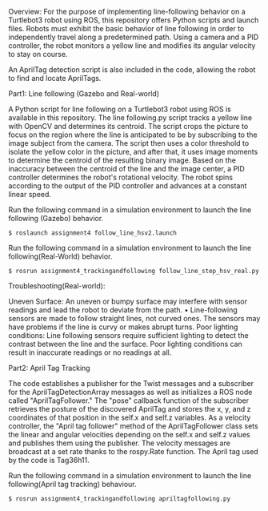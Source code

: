 Overview:
For the purpose of implementing line-following behavior on a Turtlebot3 robot using ROS, this repository offers Python scripts and launch files. Robots must exhibit the basic behavior of line following in order to independently travel along a predetermined path. Using a camera and a PID controller, the robot monitors a yellow line and modifies its angular velocity to stay on course.

 An AprilTag detection script is also included in the code, allowing the robot to find and locate AprilTags. 

Part1: Line following (Gazebo and Real-world)

A Python script for line following on a Turtlebot3 robot using ROS is available in this repository. The line following.py script tracks a yellow line with OpenCV and determines its centroid. The script crops the picture to focus on the region where the line is anticipated to be by subscribing to the image subject from the camera. The script then uses a color threshold to isolate the yellow color in the picture, and after that, it uses image moments to determine the centroid of the resulting binary image. Based on the inaccuracy between the centroid of the line and the image center, a PID controller determines the robot's rotational velocity. The robot spins according to the output of the PID controller and advances at a constant linear speed.

 Run the following command in a simulation environment to launch the line following (Gazebo) behavior.

    $ roslaunch assignment4 follow_line_hsv2.launch

Run the following command in a simulation environment to launch the line following(Real-World) behavior.  

    $ rosrun assignment4_trackingandfollowing follow_line_step_hsv_real.py

Troubleshooting(Real-world):

Uneven Surface: An uneven or bumpy surface may interfere with sensor readings and lead the robot to deviate from the path.
    • Line-following sensors are made to follow straight lines, not curved ones. The sensors may have problems if the line is curvy or makes abrupt turns.
Poor lighting conditions: Line following sensors require sufficient lighting to detect the contrast between the line and the surface. Poor lighting conditions can result in inaccurate readings or no readings at all.



Part2: April Tag Tracking

The code establishes a publisher for the Twist messages and a subscriber for the AprilTagDetectionArray messages as well as initializes a ROS node called "AprilTagFollower." The "pose" callback function of the subscriber retrieves the posture of the discovered AprilTag and stores the x, y, and z coordinates of that position in the self.x and self.z variables. As a velocity controller, the "April tag follower" method of the AprilTagFollower class sets the linear and angular velocities depending on the self.x and self.z values and publishes them using the publisher. The velocity messages are broadcast at a set rate thanks to the rospy.Rate function. The April tag used by the code is Tag36h11.

Run the following command in a simulation environment to launch the line following(April tag tracking) behaviour.  

    $ rosrun assignment4_trackingandfollowing apriltagfollowing.py

